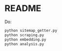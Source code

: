 # README

Do:

```sh
python sitemap_getter.py
python scraping.py
python embedding.py
python analysis.py
```
